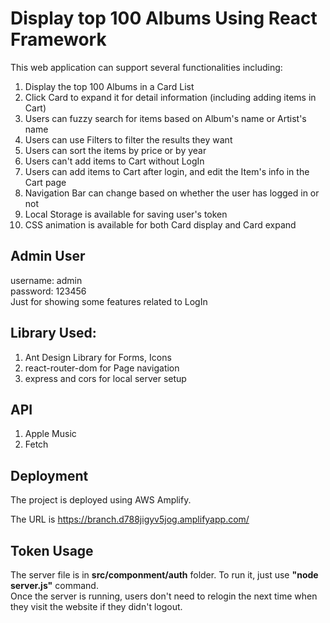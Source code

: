 # Display top 100 Albums Using React Framework

This web application can support several functionalities including:

1. Display the top 100 Albums in a Card List
2. Click Card to expand it for detail information (including adding items in Cart)
3. Users can fuzzy search for items based on Album's name or Artist's name
4. Users can use Filters to filter the results they want
5. Users can sort the items by price or by year
6. Users can't add items to Cart without LogIn
7. Users can add items to Cart after login, and edit the Item's info in the Cart page
8. Navigation Bar can change based on whether the user has logged in or not
9. Local Storage is available for saving user's token
10. CSS animation is available for both Card display and Card expand

## Admin User
username: admin  
password: 123456  
Just for showing some features related to LogIn

## Library Used:

1. Ant Design Library for Forms, Icons
2. react-router-dom for Page navigation
3. express and cors for local server setup

## API
1. Apple Music
2. Fetch

## Deployment
The project is deployed using AWS Amplify.  
  
The URL is https://branch.d788jigyv5jog.amplifyapp.com/  


## Token Usage
The server file is in **src/componment/auth** folder. To run it, just use **"node server.js"** command.  
Once the server is running, users don't need to relogin the next time when they visit the website if they didn't logout.

